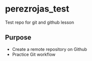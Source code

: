 # perezrojas_test
Test repo for git and github lesson

## Purpose 

- Create a remote repository on Github
- Practice Git workflow 
